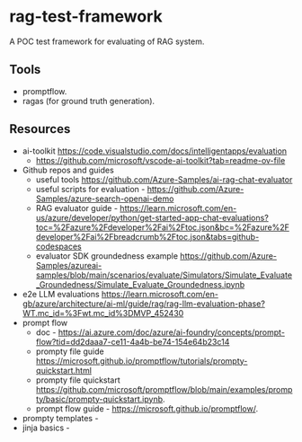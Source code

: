 # rag-test-framework
A POC test framework for evaluating of RAG system.

## Tools
* promptflow. 
* ragas (for ground truth generation). 

## Resources
* ai-toolkit https://code.visualstudio.com/docs/intelligentapps/evaluation  
    * https://github.com/microsoft/vscode-ai-toolkit?tab=readme-ov-file  
* Github repos and guides 
    * useful tools https://github.com/Azure-Samples/ai-rag-chat-evaluator  
    * useful scripts for evaluation - https://github.com/Azure-Samples/azure-search-openai-demo 
    * RAG evaluator guide - https://learn.microsoft.com/en-us/azure/developer/python/get-started-app-chat-evaluations?toc=%2Fazure%2Fdeveloper%2Fai%2Ftoc.json&bc=%2Fazure%2Fdeveloper%2Fai%2Fbreadcrumb%2Ftoc.json&tabs=github-codespaces  
    * evaluator SDK groundedness example https://github.com/Azure-Samples/azureai-samples/blob/main/scenarios/evaluate/Simulators/Simulate_Evaluate_Groundedness/Simulate_Evaluate_Groundedness.ipynb  
* e2e LLM evaluations https://learn.microsoft.com/en-gb/azure/architecture/ai-ml/guide/rag/rag-llm-evaluation-phase?WT.mc_id=%3Fwt.mc_id%3DMVP_452430  
* prompt flow 
    * doc - https://ai.azure.com/doc/azure/ai-foundry/concepts/prompt-flow?tid=dd2daaa7-ce11-4a4b-be74-154e64b23c14  
    * prompty file guide https://microsoft.github.io/promptflow/tutorials/prompty-quickstart.html
    * prompty file quickstart https://github.com/microsoft/promptflow/blob/main/examples/prompty/basic/prompty-quickstart.ipynb. 
    * prompt flow guide - https://microsoft.github.io/promptflow/.  
* prompty templates -   
* jinja basics -  

